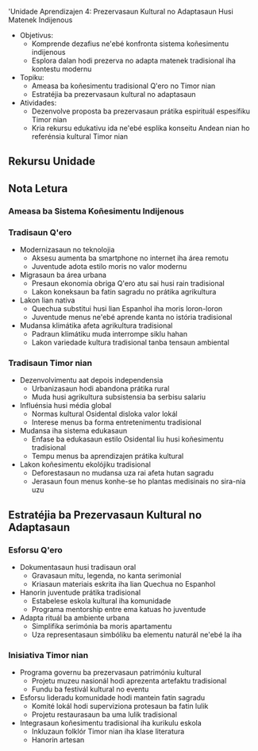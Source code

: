 'Unidade Aprendizajen 4: Prezervasaun Kultural no Adaptasaun Husi Matenek Indijenous
- Objetivus:
  * Komprende dezafius ne'ebé konfronta sistema koñesimentu indijenous
  * Esplora dalan hodi prezerva no adapta matenek tradisional iha kontestu modernu
- Topiku:
  * Ameasa ba koñesimentu tradisional Q'ero no Timor nian
  * Estratéjia ba prezervasaun kultural no adaptasaun
- Atividades:
  * Dezenvolve proposta ba prezervasaun prátika espirituál espesífiku Timor nian
  * Kria rekursu edukativu ida ne'ebé esplika konseitu Andean nian ho referénsia kultural Timor nian

## Rekursu Unidade

## Nota Letura

### Ameasa ba Sistema Koñesimentu Indijenous

### Tradisaun Q'ero
- Modernizasaun no teknolojia
  - Aksesu aumenta ba smartphone no internet iha área remotu
  - Juventude adota estilo moris no valor modernu
- Migrasaun ba área urbana
  - Presaun ekonomia obriga Q'ero atu sai husi rain tradisional
  - Lakon koneksaun ba fatin sagradu no prátika agrikultura
- Lakon lian nativa
  - Quechua substitui husi lian Espanhol iha moris loron-loron
  - Juventude menus ne'ebé aprende kanta no istória tradisional
- Mudansa klimátika afeta agrikultura tradisional
  - Padraun klimátiku muda interrompe siklu hahan
  - Lakon variedade kultura tradisional tanba tensaun ambiental

### Tradisaun Timor nian
- Dezenvolvimentu aat depois independensia
  - Urbanizasaun hodi abandona prátika rural
  - Muda husi agrikultura subsistensia ba serbisu salariu
- Influénsia husi média global
  - Normas kultural Osidental disloka valor lokál
  - Interese menus ba forma entretenimentu tradisional
- Mudansa iha sistema edukasaun
  - Enfase ba edukasaun estilo Osidental liu husi koñesimentu tradisional
  - Tempu menus ba aprendizajen prátika kultural
- Lakon koñesimentu ekolójiku tradisional
  - Deforestasaun no mudansa uza rai afeta hutan sagradu
  - Jerasaun foun menus konhe-se ho plantas medisinais no sira-nia uzu

## Estratéjia ba Prezervasaun Kultural no Adaptasaun

### Esforsu Q'ero
- Dokumentasaun husi tradisaun oral
  - Gravasaun mitu, legenda, no kanta serimonial
  - Kriasaun materiais eskrita iha lian Quechua no Espanhol
- Hanorin juventude prátika tradisional
  - Estabelese eskola kultural iha komunidade
  - Programa mentorship entre ema katuas ho juventude
- Adapta rituál ba ambiente urbana
  - Simplifika serimónia ba moris apartamentu
  - Uza representasaun simbóliku ba elementu naturál ne'ebé la iha

### Inisiativa Timor nian
- Programa governu ba prezervasaun patrimóniu kultural
  - Projetu muzeu nasionál hodi aprezenta artefaktu tradisional
  - Fundu ba festivál kultural no eventu
- Esforsu lideradu komunidade hodi mantein fatin sagradu
  - Komité lokál hodi superviziona protesaun ba fatin lulik
  - Projetu restaurasaun ba uma lulik tradisional
- Integrasaun koñesimentu tradisional iha kurikulu eskola
  - Inkluzaun folklór Timor nian iha klase literatura
  - Hanorin artesan